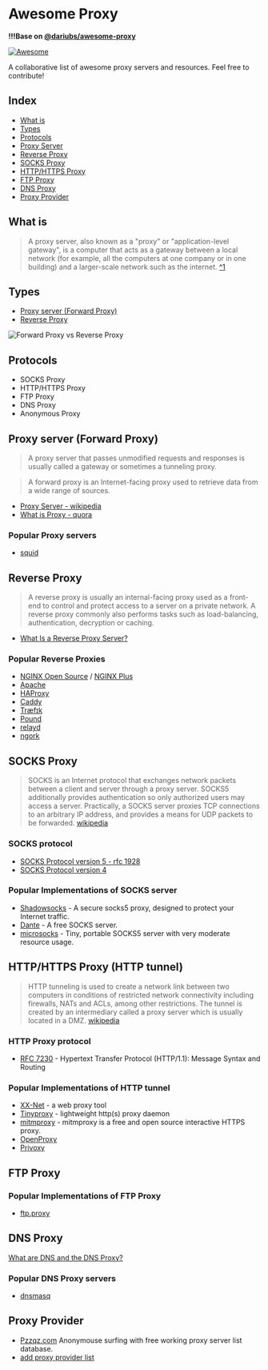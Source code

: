 # Awesome Proxy

**!!!Base on [@dariubs/awesome-proxy](https://github.com/dariubs/awesome-proxy)**

[![Awesome](https://awesome.re/badge-flat.svg)](https://awesome.re)

A collaborative list of awesome proxy servers and resources. Feel free to contribute!

## Index

- [What is](#what-is)
- [Types](#types)
- [Protocols](#protocols)
- [Proxy Server](#proxy-server-forward-proxy)
- [Reverse Proxy](#reverse-proxy)
- [SOCKS Proxy](#socks-proxy)
- [HTTP/HTTPS Proxy](#httphttps-proxy-http-tunnel)
- [FTP Proxy](#ftp-proxy)
- [DNS Proxy](#dns-proxy)
- [Proxy Provider](#proxy-provider)

## What is

> A proxy server, also known as a "proxy" or "application-level gateway", is a computer that acts as a gateway between a local network (for example, all the computers at one company or in one building) and a larger-scale network such as the internet. [^1](https://kb.iu.edu/d/ahoo)

## Types

- [Proxy server (Forward Proxy) ](https://en.wikipedia.org/wiki/Proxy_server)
- [Reverse Proxy](https://en.wikipedia.org/wiki/Reverse_proxy)

![Forward Proxy vs Reverse Proxy](https://i.stack.imgur.com/0qpxZ.png)

## Protocols

- SOCKS Proxy
- HTTP/HTTPS Proxy
- FTP Proxy
- DNS Proxy
- Anonymous Proxy

## Proxy server (Forward Proxy)

> A proxy server that passes unmodified requests and responses is usually called a gateway or sometimes a tunneling proxy.

> A forward proxy is an Internet-facing proxy used to retrieve data from a wide range of sources.

- [Proxy Server - wikipedia](https://en.wikipedia.org/wiki/Proxy_server)
- [What is Proxy - quora](https://www.quora.com/What-is-proxy)

### Popular Proxy servers

- [squid](http://www.squid-cache.org/)

## Reverse Proxy

> A reverse proxy is usually an internal-facing proxy used as a front-end to control and protect access to a server on a private network. A reverse proxy commonly also performs tasks such as load-balancing, authentication, decryption or caching.

- [What Is a Reverse Proxy Server?](https://www.nginx.com/resources/glossary/reverse-proxy-server/)

### Popular Reverse Proxies

- [NGINX Open Source](https://nginx.org/) / [NGINX Plus](https://nginx.com/)
- [Apache](http://wiki.apache.org/cocoon/ApacheModProxy)
- [HAProxy](http://haproxy.1wt.eu/)
- [Caddy](https://caddyserver.com/docs/proxy)
- [Træfɪk](https://traefik.io/)
- [Pound](http://www.apsis.ch/pound)
- [relayd](https://bsd.plumbing/)
- [ngork](https://github.com/inconshreveable/ngrok)

## SOCKS Proxy

> SOCKS is an Internet protocol that exchanges network packets between a client and server through a proxy server. SOCKS5 additionally provides authentication so only authorized users may access a server. Practically, a SOCKS server proxies TCP connections to an arbitrary IP address, and provides a means for UDP packets to be forwarded. [wikipedia](https://en.wikipedia.org/wiki/SOCKS)

### SOCKS protocol

- [SOCKS Protocol version 5 - rfc 1928](https://www.ietf.org/rfc/rfc1928.txt)
- [SOCKS Protocol version 4](https://www.openssh.com/txt/socks4.protocol)

### Popular Implementations of SOCKS server

- [Shadowsocks](https://shadowsocks.org/en/index.html) - A secure socks5 proxy, designed to protect your Internet traffic.
- [Dante](https://www.inet.no/dante/) - A free SOCKS server.
- [microsocks](https://github.com/rofl0r/microsocks) - Tiny, portable SOCKS5 server with very moderate resource usage.

## HTTP/HTTPS Proxy (HTTP tunnel)

> HTTP tunneling is used to create a network link between two computers in conditions of restricted network connectivity including firewalls, NATs and ACLs, among other restrictions. The tunnel is created by an intermediary called a proxy server which is usually located in a DMZ. [wikipedia](https://en.wikipedia.org/wiki/HTTP_tunnel)

### HTTP Proxy protocol

- [RFC 7230](https://tools.ietf.org/html/rfc7230) - Hypertext Transfer Protocol (HTTP/1.1): Message Syntax and Routing

### Popular Implementations of HTTP tunnel

- [XX-Net](https://github.com/XX-net/XX-Net) - a web proxy tool
- [Tinyproxy](https://tinyproxy.github.io/) - lightweight http(s) proxy daemon
- [mitmproxy](https://mitmproxy.org/) - mitmproxy is a free and open source interactive HTTPS proxy.
- [OpenProxy](https://github.com/trimstray/OpenProxy)
- [Privoxy](http://www.privoxy.org/)

## FTP Proxy

### Popular Implementations of FTP Proxy

- [ftp.proxy](http://www.ftpproxy.org/)

## DNS Proxy

[What are DNS and the DNS Proxy?](https://www.watchguard.com/training/fireware/80/dnsprox2.htm)

### Popular DNS Proxy servers

- [dnsmasq](http://www.thekelleys.org.uk/dnsmasq/doc.html)

## Proxy Provider

* [Pzzqz.com](https://pzzqz.com/) Anonymouse surfing with free working proxy server list database. 
* [add proxy provider list](https://github.com/pzzqzproject/awesome-proxy/issues)
